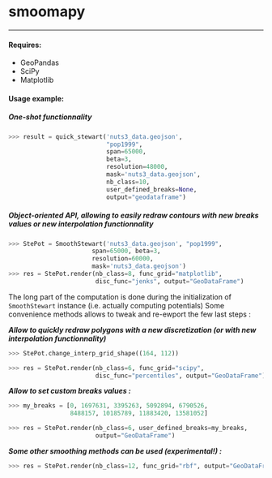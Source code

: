 # smoomapy
----------


#### Requires:
 - GeoPandas
 - SciPy
 - Matplotlib

#### Usage example:
##### One-shot functionnality
```python
>>> result = quick_stewart('nuts3_data.geojson',
                           "pop1999",
                           span=65000,
                           beta=3,
                           resolution=48000,
                           mask='nuts3_data.geojson',
                           nb_class=10,
                           user_defined_breaks=None,
                           output="geodataframe")
```


##### Object-oriented API, allowing to easily redraw contours with new breaks values or new interpolation functionnality
```python
>>> StePot = SmoothStewart('nuts3_data.geojson', "pop1999",
                       span=65000, beta=3,
                       resolution=60000,
                       mask='nuts3_data.geojson')
>>> res = StePot.render(nb_class=8, func_grid="matplotlib",
                        disc_func="jenks", output="GeoDataFrame")
```

The long part of the computation is done during the initialization of `SmoothStewart` instance (i.e. actually computing potentials)
Some convenience methods allows to tweak and re-ewport the few last steps :

**_Allow to quickly redraw polygons with a new discretization
(or with new interpolation functionnality)_**
```python
>>> StePot.change_interp_grid_shape((164, 112))

>>> res = StePot.render(nb_class=6, func_grid="scipy",
                        disc_func="percentiles", output="GeoDataFrame")
```

**_Allow to set custom breaks values :_**
```python
>>> my_breaks = [0, 1697631, 3395263, 5092894, 6790526,
                 8488157, 10185789, 11883420, 13581052]

>>> res = StePot.render(nb_class=6, user_defined_breaks=my_breaks,
                        output="GeoDataFrame")
```

**_Some other smoothing methods can be used (experimental!) :_**
```python
>>> res = StePot.render(nb_class=12, func_grid="rbf", output="GeoDataFrame")
```